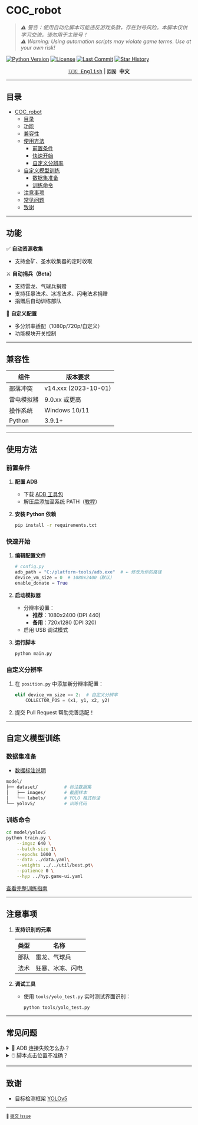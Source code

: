 
# COC_robot

> *⚠️ 警告：使用自动化脚本可能违反游戏条款，存在封号风险。本脚本仅供学习交流，请勿用于主账号！*  
> *⚠️ Warning: Using automation scripts may violate game terms. Use at your own risk!*

[![Python Version](https://img.shields.io/badge/Python-3.9%2B-blue)](https://www.python.org/)
[![License](https://img.shields.io/github/license/oniisancr/COC_robot)](LICENSE)
[![Last Commit](https://img.shields.io/github/last-commit/oniisancr/COC_robot)](https://github.com/oniisancr/COC_robot/commits/main)
[![Star History](https://api.star-history.com/svg?repos=oniisancr/COC_robot&type=Date)](https://star-history.com/#oniisancr/COC_robot)

<div align="center">
  <a href="README-en.md"><kbd>🇺🇸 English</kbd></a> |
  <strong><kbd>🇨🇳 中文</kbd></strong>
</div>

---

## 目录

- [COC\_robot](#coc_robot)
  - [目录](#目录)
  - [功能](#功能)
  - [兼容性](#兼容性)
  - [使用方法](#使用方法)
    - [前置条件](#前置条件)
    - [快速开始](#快速开始)
    - [自定义分辨率](#自定义分辨率)
  - [自定义模型训练](#自定义模型训练)
    - [数据集准备](#数据集准备)
    - [训练命令](#训练命令)
  - [注意事项](#注意事项)
  - [常见问题](#常见问题)
  - [致谢](#致谢)

---

## 功能

✅ **自动资源收集**  

- 支持金矿、圣水收集器的定时收取  

⚔️ **自动捐兵（Beta）**  

- 支持雷龙、气球兵捐赠  
- 支持狂暴法术、冰冻法术、闪电法术捐赠
- 捐赠后自动训练部队

🔧 **自定义配置**  

- 多分辨率适配（1080p/720p/自定义）  
- 功能模块开关控制

---

## 兼容性

| 组件           | 版本要求               |
|----------------|-----------------------|
| 部落冲突       | v14.xxx (2023-10-01)  |
| 雷电模拟器     | 9.0.xx 或更高         |
| 操作系统       | Windows 10/11         |
| Python         | 3.9.1+                |

---

## 使用方法

### 前置条件

1. **配置 ADB**  
   - 下载 [ADB 工具包](https://dl.google.com/android/repository/platform-tools-latest-windows.zip)  
   - 解压后添加至系统 PATH（[教程](https://www.xda-developers.com/install-adb-windows-macos-linux/)）

2. **安装 Python 依赖**  

   ```bash
   pip install -r requirements.txt
   ```

### 快速开始

1. **编辑配置文件**  

   ```python
   # config.py
   adb_path = "C:/platform-tools/adb.exe"  # ← 修改为你的路径
   device_vm_size = 0  # 1080x2400（默认）
   enable_donate = True
   ```

2. **启动模拟器**  
   - 分辨率设置：  
     - **推荐**：1080x2400 (DPI 440)  
     - **备用**：720x1280 (DPI 320)  
   - 启用 USB 调试模式

3. **运行脚本**  

   ```bash
   python main.py
   ```

### 自定义分辨率

1. 在 `position.py` 中添加新分辨率配置：  

   ```python
   elif device_vm_size == 2:  # 自定义分辨率
       COLLECTOR_POS = (x1, y1, x2, y2)
   ```

2. 提交 Pull Request 帮助完善适配！

---

## 自定义模型训练

### 数据集准备

- [数据标注说明](model/windows_v1.8.1/readme.md)

```bash
model/
├── dataset/          # 标注数据集
│   ├── images/       # 截图样本
│   └── labels/       # YOLO 格式标注
└── yolov5/           # 训练代码
```

### 训练命令

```bash
cd model/yolov5
python train.py \
    --imgsz 640 \
    --batch-size 1\
    --epochs 1000 \
    --data ../data.yaml\
    --weights ../../util/best.pt\
    --patience 0 \
    --hyp ../hyp.game-ui.yaml

```

[查看完整训练指南](model/coc_train.ipynb)

---

## 注意事项

1. **支持识别的元素**  

   | 类型   | 名称                     |
   |--------|--------------------------|
   | 部队   | 雷龙、气球兵       |
   | 法术   | 狂暴、冰冻、闪电         |

2. **调试工具**  
   - 使用 `tools/yolo_test.py` 实时测试界面识别：  

     ```bash
     python tools/yolo_test.py
     ```

---

## 常见问题

<details>
<summary>🔧 ADB 连接失败怎么办？</summary>

1. 检查模拟器的 USB 调试模式是否开启  
2. 重启 ADB 服务：

   ```bash
   adb kill-server && adb start-server
   ```

3. 尝试更换 USB 端口或模拟器版本

</details>

<details>
<summary>🖱️ 脚本点击位置不准确？</summary>

1. 确保模拟器分辨率为1080x2400

2. 根据错误地方调整 `position.py` 中的坐标

</details>

---

## 致谢

- 目标检测框架 [YOLOv5](https://github.com/ultralytics/yolov5)  

---

<sub>🐛 [提交 Issue](https://github.com/oniisancr/COC_robot/issues)</sub>
